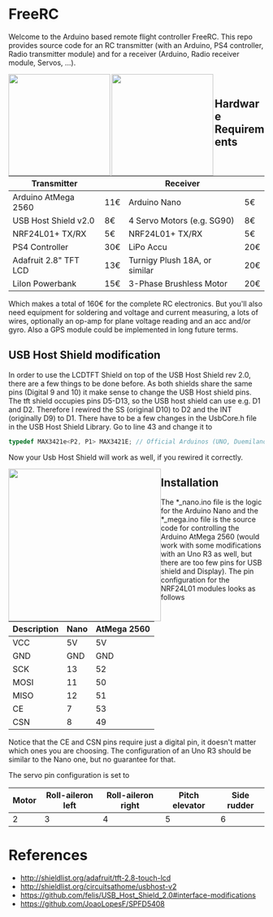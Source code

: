 # FreeRC

Welcome to the Arduino based remote flight controller FreeRC. This repo provides source code for an RC
transmitter (with an Arduino, PS4 controller, Radio transmitter module) and for a receiver 
(Arduino, Radio receiver module, Servos, ...).

<img src="https://user-images.githubusercontent.com/24190530/31602041-160d7a88-b25c-11e7-8fe2-89360db4aa30.JPG" height="200" align="left" style="float: left">
<img src="https://user-images.githubusercontent.com/24190530/31602042-16490490-b25c-11e7-90cb-1749337c5cb8.JPG" height="200" align="left" style="float: left">
<br/>

## Hardware Requirements

| Transmitter           |      | Receiver                      |      |
|-----------------------|------|-------------------------------|------|
| Arduino AtMega 2560   |  11€ | Arduino Nano                  |   5€ |
| USB Host Shield v2.0  |   8€ | 4 Servo Motors (e.g. SG90)    |   8€ |
| NRF24L01+ TX/RX       |   5€ | NRF24L01+ TX/RX               |   5€ |
| PS4 Controller        |  30€ | LiPo Accu                     |  20€ |
| Adafruit 2.8" TFT LCD |  13€ | Turnigy Plush 18A, or similar |  20€ |
| LiIon Powerbank       |  15€ | 3-Phase Brushless Motor       |  20€ |

Which makes a total of 160€ for the complete RC electronics. But you'll also need equipment for soldering and voltage and current measuring, a lots of wires, optionally an op-amp for plane voltage reading and an acc and/or gyro.
Also a GPS module could be implemented in long future terms.


## USB Host Shield modification

In order to use the LCDTFT Shield on top of the USB Host Shield rev 2.0, there are a few things to be done before. As both shields share the same pins 
(Digital 9 and 10) it make sense to change the USB Host shield pins. The tft shield occupies pins D5-D13, so the USB host shield can use e.g. D1 and D2.
Therefore I rewired the SS (original D10) to D2 and the INT (originally D9) to D1. There have to be a few changes in the UsbCore.h file in the USB Host Shield Library.
Go to line 43 and change it  to 
```c
typedef MAX3421e<P2, P1> MAX3421E; // Official Arduinos (UNO, Duemilanove, Mega ...
```
Now your Usb Host Shield will work as well, if you rewired it correctly.

<img src="https://user-images.githubusercontent.com/24190530/31602043-16850d96-b25c-11e7-8e06-8b6389cc83ee.JPG" width="300" style="float: left">

## Installation

The *_nano.ino file is the logic for the Arduino Nano and the *_mega.ino file is the source code
for controlling the Arduino AtMega 2560 (would work with some modifications with an Uno R3 as well, but there are too few pins for USB shield and Display). The pin configuration for
the NRF24L01 modules looks as follows

| Description | Nano | AtMega 2560 |
|-------------|------|-------------|
| VCC         | 5V   | 5V          |
| GND         | GND  | GND         |
| SCK         | 13   | 52          |
| MOSI        | 11   | 50          |
| MISO        | 12   | 51          |
| CE          | 7    | 53          |
| CSN         | 8    | 49          |

Notice that the CE and CSN pins require just a digital pin, it doesn't matter which ones you are choosing. The configuration
of an Uno R3 should be similar to the Nano one, but no guarantee for that.

The servo pin configuration is set to

| Motor | Roll-aileron left | Roll-aileron right | Pitch elevator | Side rudder |
| ---   | ---               | ---                | ---            | ---         |
| 2     | 3                 | 4                  | 5              | 6           |

# References

- http://shieldlist.org/adafruit/tft-2.8-touch-lcd
- http://shieldlist.org/circuitsathome/usbhost-v2
- https://github.com/felis/USB_Host_Shield_2.0#interface-modifications
- https://github.com/JoaoLopesF/SPFD5408
